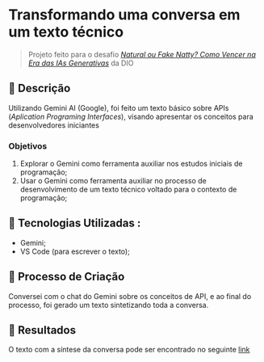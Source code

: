 # Transformando uma conversa em um texto técnico

> Projeto feito para o desafio [_Natural ou Fake Natty? Como Vencer na Era das IAs Generativas_](https://github.com/digitalinnovationone/lab-natty-or-not/) da DIO

## 📒 Descrição

Utilizando Gemini AI (Google), foi feito um texto básico sobre APIs (*Aplication Programing Interfaces*), visando apresentar os conceitos para desenvolvedores iniciantes


### Objetivos

1. Explorar o Gemini como ferramenta auxiliar nos estudos iniciais de programação;
2. Usar o Gemini como ferramenta auxiliar no processo de desenvolvimento de um texto técnico voltado para o contexto de programação;

## 🤖 Tecnologias Utilizadas : 
- Gemini;
- VS Code (para escrever o texto);

## 🧐 Processo de Criação

Conversei com o chat do Gemini sobre os conceitos de API, e ao final do processo, foi gerado um texto sintetizando toda a conversa.


## 🚀 Resultados

O texto com a síntese da conversa pode ser encontrado no seguinte [link](ebook.md)





